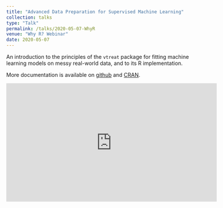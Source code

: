 ```yaml
---
title: "Advanced Data Preparation for Supervised Machine Learning"
collection: talks
type: "Talk"
permalink: /talks/2020-05-07-WhyR
venue: "Why R? Webinar"
date: 2020-05-07
---
```


An introduction to the principles of the `vtreat` package for fitting machine learning models on messy real-world data, and to its R implementation.

More documentation is available on [github](https://github.com/WinVector/vtreat) and [CRAN](https://cran.r-project.org/package=vtreat).

<iframe width="560" height="315" src="https://www.youtube-nocookie.com/embed/sniHkkrAsOc" frameborder="0" allow="accelerometer; autoplay; encrypted-media; gyroscope; picture-in-picture" allowfullscreen></iframe>